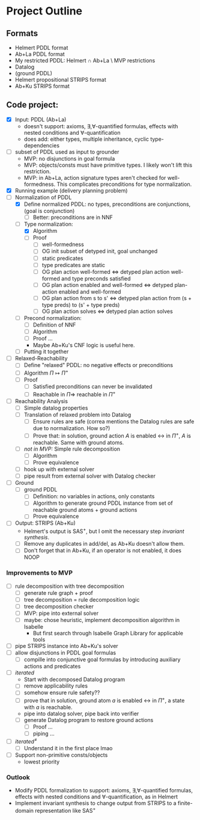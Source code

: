 # Project Outline
## Formats
- Helmert PDDL format
- Ab+La PDDL format
- My restricted PDDL: Helmert ∩ Ab+La \ MVP restrictions
- Datalog
- (ground PDDL)
- Helmert propositional STRIPS format
- Ab+Ku STRIPS format

## Code project:
- [x] Input: PDDL (Ab+La)
	- doesn't support: axioms, $\exists,\forall$-quantified formulas, effects with nested conditions and $\forall$-quantification
	- does add: either types, multiple inheritance, cyclic type-dependencies
- [ ] subset of PDDL used as input to grounder
	- MVP: no disjunctions in goal formula
	- MVP: objects/consts must have primitive types. I likely won't lift this restriction.
	- MVP: in Ab+La, action signature types aren't checked for  well-formedness. This complicates preconditions for type normalization.
- [x] Running example (delivery planning problem)
- [ ] Normalization of PDDL
	- [x] Define normalized PDDL: no types, preconditions are conjunctions, (goal is conjunction)
		- [ ] Better: preconditions are in NNF
	- [ ] Type normalization:
		- [x] Algorithm
		- [ ] Proof
			- [ ] well-formedness
			- [ ] OG init subset of detyped init, goal unchanged
			- [ ] static predicates
			- [ ] type predicates are static
			- [ ] OG plan action well-formed $\Longleftrightarrow$ detyped plan action well-formed and type preconds satisfied
			- [ ] OG plan action enabled and well-formed $\Longleftrightarrow$ detyped plan-action enabled and well-formed
			- [ ] OG plan action from s to s' $\Longleftrightarrow$ detyped plan action from (s + type preds) to (s' + type preds)
			- [ ] OG plan action solves $\Longleftrightarrow$ detyped plan action solves
	- [ ] Precond normalization:
		- [ ] Definition of NNF
		- [ ] Algorithm
		- [ ] Proof ...
		- Maybe Ab+Ku's CNF logic is useful here.
	- [ ] Putting it together
- [ ] Relaxed-Reachability
	- [ ] Define "relaxed" PDDL: no negative effects or preconditions
	- [ ] Algorithm $\Pi \mapsto \Pi^+$
	- [ ] Proof
		- [ ] Satisfied preconditions can never be invalidated
		- [ ] Reachable in $\Pi \Longrightarrow$ reachable in $\Pi^+$
- [ ] Reachability Analysis
	- [ ] Simple datalog properties
	- [ ] Translation of relaxed problem into Datalog
		- [ ] Ensure rules are safe (correa mentions the Datalog rules are safe due to normalization. How so?)
		- [ ] Prove that: in solution, ground action $A$ is enabled $\longleftrightarrow$ in $\Pi^+$, $A$ is reachable. Same with ground atoms.
	- [ ] *not in MVP:* Simple rule decomposition
		- [ ] Algorithm
		- [ ] Prove equivalence
	- [ ] hook up with external solver
	- [ ] pipe result from external solver with Datalog checker
- [ ] Ground
	- [ ] ground PDDL
		- [ ] Definition: no variables in actions, only constants
		- [ ] Algorithm to generate ground PDDL instance from set of reachable ground atoms + ground actions
		- [ ] Prove equivalence
- [ ] Output: STRIPS (Ab+Ku)
	- Helmert's output is SAS<sup>+</sup>, but I omit the necessary step *invariant synthesis*.
	- [ ] Remove any duplicates in add/del, as Ab+Ku doesn't allow them.
	- [ ] Don't forget that in Ab+Ku, if an operator is not enabled, it does NOOP

### Improvements to MVP

- [ ] rule decomposition with tree decomposition
	- [ ] generate rule graph + proof
	- [ ] tree decomposition = rule decomposition logic
	- [ ] tree decomposition checker
	- [ ] MVP: pipe into external solver
	- [ ] maybe: chose heuristic, implement decomposition algorithm in Isabelle
		- But first search through Isabelle Graph Library for applicable tools
- [ ] pipe STRIPS instance into Ab+Ku's solver
- [ ] allow disjunctions in PDDL goal formulas
	- [ ] compille into conjunctive goal formulas by introducing auxiliary actions and predicates
- [ ] *iterated*
	- Start with decomposed Datalog program
	- [ ] remove applicability rules
	- [ ] somehow ensure rule safety??
	- [ ] prove that in solution, ground atom $a$ is enabled $\longleftrightarrow$ in $\Pi^+$, a state with $a$ is reachable.
	- pipe into datalog solver, pipe back into verifier
	- [ ] generate Datalog program to restore ground actions
		- [ ] Proof ...
		- [ ] piping ...
- [ ] *iterated*<sup>≠</sup>
	- [ ] Understand it in the first place lmao
- [ ] Support non-primitive consts/objects
	- lowest priority

### Outlook
- Modify PDDL formalization to support: axioms, $\exists,\forall$-quantified formulas, effects with nested conditions and  ∀-quantification, as in Helmert
- Implement invariant synthesis to change output from STRIPS to a finite-domain representation like SAS<sup>+</sup>
